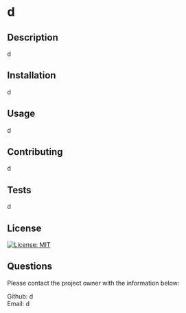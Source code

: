 
  # d
  ## Description
  d
  ## Installation
  d
  ## Usage
  d
  ## Contributing
  d
  ## Tests
  d
  ## License
  [![License: MIT](https://img.shields.io/badge/License-MIT-yellow.svg)]((https://opensource.org/licenses/MIT))
  ## Questions
  <p>Please contact the project owner with the information below:</p>
  Github: d <br>
  Email: d
  